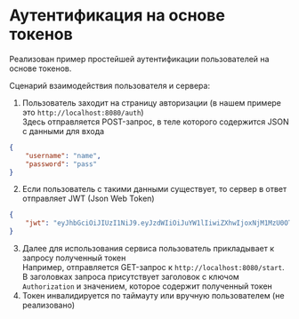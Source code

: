 # Аутентификация на основе токенов

Реализован пример простейшей аутентификации пользователей на основе токенов.  
  
Сценарий взаимодействия пользователя и сервера:
1. Пользователь заходит на страницу авторизации (в нашем примере это `http://localhost:8080/auth`)  
Здесь отправляется POST-запрос, в теле которого содержится JSON с данными для входа
```json
{
    "username": "name",
    "password": "pass"
}
```
2. Если пользователь с такими данными существует, то сервер в ответ отправляет JWT (Json Web Token)
```json
{
    "jwt": "eyJhbGciOiJIUzI1NiJ9.eyJzdWIiOiJuYW1lIiwiZXhwIjoxNjM1MzU0OTY5LCJpYXQiOjE2MzUzMTg5Njl9.vSyrh_7SDO9XYiLfP2vyaRJ6-fzrn2PCUOjwaOTghLU"
}
```
3. Далее для использования сервиса пользователь прикладывает к запросу полученный токен  
Например, отправляется GET-запрос к `http://localhost:8080/start`. В заголовках запроса присутствует заголовок с ключом `Authorization` 
и значением, которое содержит полученный токен
4. Токен инвалидируется по таймауту или вручную пользователем (не реализовано)
